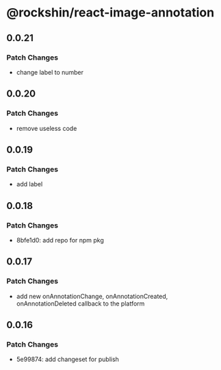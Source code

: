 # @rockshin/react-image-annotation

## 0.0.21

### Patch Changes

- change label to number

## 0.0.20

### Patch Changes

- remove useless code

## 0.0.19

### Patch Changes

- add label

## 0.0.18

### Patch Changes

- 8bfe1d0: add repo for npm pkg

## 0.0.17

### Patch Changes

- add new onAnnotationChange, onAnnotationCreated, onAnnotationDeleted callback to the platform

## 0.0.16

### Patch Changes

- 5e99874: add changeset for publish
